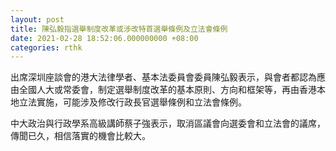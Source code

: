 ```yaml
---
layout: post
title: 陳弘毅指選舉制度改革或涉改特首選舉條例及立法會條例
date: 2021-02-28 18:52:06.000000000 +08:00
categories: rthk
---
```


出席深圳座談會的港大法律學者、基本法委員會委員陳弘毅表示，與會者都認為應由全國人大或常委會，制定選舉制度改革的基本原則、方向和框架等，再由香港本地立法實施，可能涉及修改行政長官選舉條例和立法會條例。

中大政治與行政學系高級講師蔡子強表示，取消區議會向選委會和立法會的議席，傳聞已久，相信落實的機會比較大。
